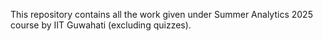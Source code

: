 This repository contains all the work given under Summer Analytics 2025 course by IIT Guwahati (excluding quizzes).
